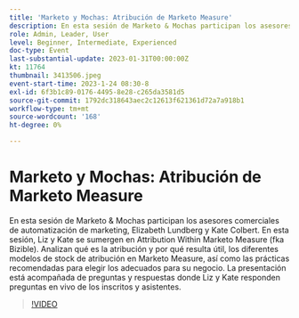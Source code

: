 ```yaml
---
title: 'Marketo y Mochas: Atribución de Marketo Measure'
description: En esta sesión de Marketo & Mochas participan los asesores comerciales de automatización de marketing, Elizabeth Lundberg y Kate Colbert. En esta sesión, Liz y Kate se sumergen en Attribution Within Marketo Measure (fka Bizible). Analizan qué es la atribución y por qué resulta útil, los diferentes modelos de stock de atribución en Marketo Measure, así como las prácticas recomendadas para elegir los adecuados para su negocio. La presentación está acompañada de preguntas y respuestas donde Liz y Kate responden preguntas en vivo de los inscritos y asistentes.
role: Admin, Leader, User
level: Beginner, Intermediate, Experienced
doc-type: Event
last-substantial-update: 2023-01-31T00:00:00Z
kt: 11764
thumbnail: 3413506.jpeg
event-start-time: 2023-1-24 08:30-8
exl-id: 6f3b1c89-0176-4495-8e28-c265da3581d5
source-git-commit: 1792dc318643aec2c12613f621361d72a7a918b1
workflow-type: tm+mt
source-wordcount: '168'
ht-degree: 0%

---
```


# Marketo y Mochas: Atribución de Marketo Measure

En esta sesión de Marketo &amp; Mochas participan los asesores comerciales de automatización de marketing, Elizabeth Lundberg y Kate Colbert. En esta sesión, Liz y Kate se sumergen en Attribution Within Marketo Measure (fka Bizible). Analizan qué es la atribución y por qué resulta útil, los diferentes modelos de stock de atribución en Marketo Measure, así como las prácticas recomendadas para elegir los adecuados para su negocio. La presentación está acompañada de preguntas y respuestas donde Liz y Kate responden preguntas en vivo de los inscritos y asistentes.

>[!VIDEO](https://video.tv.adobe.com/v/3413506/?quality=12&learn=on)

